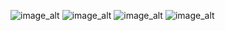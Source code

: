![image_alt](https://github.com/Amitbhat45/Vrid-assignment/blob/6618aeacb602405e61fedb59833beb4ac21abd87/Screenshot_20250219_114149_Vrid-assignment.jpg)
![image_alt](https://github.com/Amitbhat45/Vrid-assignment/blob/6618aeacb602405e61fedb59833beb4ac21abd87/Screenshot_20250219_114158_Vrid-assignment.jpg)
![image_alt](https://github.com/Amitbhat45/Vrid-assignment/blob/6618aeacb602405e61fedb59833beb4ac21abd87/Screenshot_20250219_114213_Vrid-assignment.jpg)
![image_alt](https://github.com/Amitbhat45/Vrid-assignment/blob/6618aeacb602405e61fedb59833beb4ac21abd87/Screenshot_20250219_114220_Vrid-assignment.jpg)



